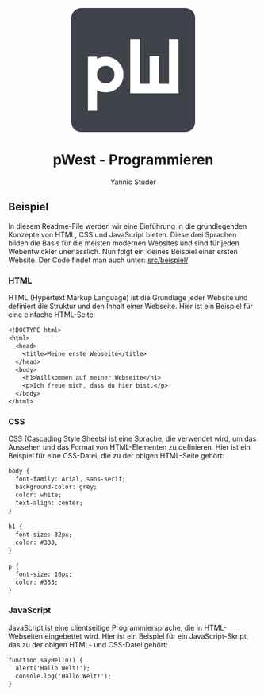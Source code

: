 <p align="center">
   <img align="center" src="./src/img/favicon.png" height="250px">
</p>
<h1 align="center">
   pWest - Programmieren
</h1>
<p align="center">
   Yannic Studer
</p>

## Beispiel

In diesem Readme-File werden wir eine Einführung in die grundlegenden Konzepte von HTML, CSS und JavaScript bieten. Diese drei Sprachen bilden die Basis für die meisten modernen Websites und sind für jeden Webentwickler unerlässlich.
Nun folgt ein kleines Beispiel einer ersten Website. Der Code findet man auch unter: [src/beispiel/](./src/beispiel/)

### HTML

HTML (Hypertext Markup Language) ist die Grundlage jeder Website und definiert die Struktur und den Inhalt einer Webseite. Hier ist ein Beispiel für eine einfache HTML-Seite:

```
<!DOCTYPE html>
<html>
  <head>
    <title>Meine erste Webseite</title>
  </head>
  <body>
    <h1>Willkommen auf meiner Webseite</h1>
    <p>Ich freue mich, dass du hier bist.</p>
  </body>
</html>
```

### CSS

CSS (Cascading Style Sheets) ist eine Sprache, die verwendet wird, um das Aussehen und das Format von HTML-Elementen zu definieren. Hier ist ein Beispiel für eine CSS-Datei, die zu der obigen HTML-Seite gehört:

```
body {
  font-family: Arial, sans-serif;
  background-color: grey;
  color: white;
  text-align: center;
}

h1 {
  font-size: 32px;
  color: #333;
}

p {
  font-size: 16px;
  color: #333;
}
```

### JavaScript

JavaScript ist eine clientseitige Programmiersprache, die in HTML-Webseiten eingebettet wird. Hier ist ein Beispiel für ein JavaScript-Skript, das zu der obigen HTML- und CSS-Datei gehört:

```
function sayHello() {
  alert('Hallo Welt!');
  console.log('Hallo Welt!');
}
```